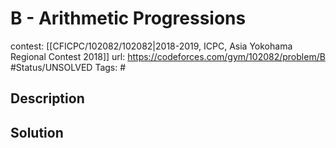 # B - Arithmetic Progressions

contest: [[CFICPC/102082/102082|2018-2019, ICPC, Asia Yokohama Regional Contest 2018]]
url: https://codeforces.com/gym/102082/problem/B
#Status/UNSOLVED
Tags: #

## Description

## Solution

